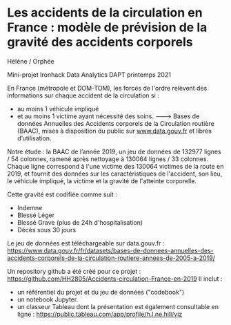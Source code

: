# Les accidents de la circulation en France : modèle de prévision de la gravité des accidents corporels
Hélène / Orphée

Mini-projet Ironhack Data Analytics DAPT printemps 2021

En France (métropole et DOM-TOM), les forces de l'ordre relèvent des informations sur chaque accident de la circulation si :
- au moins 1 véhicule impliqué
- et au moins 1 victime ayant nécessité des soins. 
---> Bases de données Annuelles des Accidents corporels de la Circulation routière (BAAC), mises à disposition du public sur www.data.gouv.fr et libres d’utilisation. 

Notre étude : la BAAC de l’année 2019, un jeu de données de 132977 lignes / 54 colonnes, ramené après nettoyage à 130064 lignes / 33 colonnes.
Chaque ligne correspond à l'une victime des 130064 victimes de la route en 2019, et fournit des données sur les caractéristiques de l'accident, son lieu, le véhicule impliqué, la victime et la gravité de l'atteinte corporelle.

Cette gravité est codifiée comme suit :
- Indemne
- Blessé Léger
- Blessé Grave (plus de 24h d'hospitalisation)
- Décès sous 30 jours

Le jeu de données est téléchargeable sur data.gouv.fr : https://www.data.gouv.fr/fr/datasets/bases-de-donnees-annuelles-des-accidents-corporels-de-la-circulation-routiere-annees-de-2005-a-2019/

Un repository github a été créé pour ce projet : https://github.com/HH2805/Accidents-circulation-France-en-2019
Il inclut :
- un référentiel du projet et du jeu de données ("codebook")
- un notebook Jupyter.
- un classeur Tableau dont la présentation est également consultable en ligne : https://public.tableau.com/app/profile/h.l.ne.hill/viz
